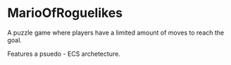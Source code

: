 # MarioOfRoguelikes
A puzzle game where players have a limited amount of moves to reach the goal.

Features a psuedo - ECS archetecture.
